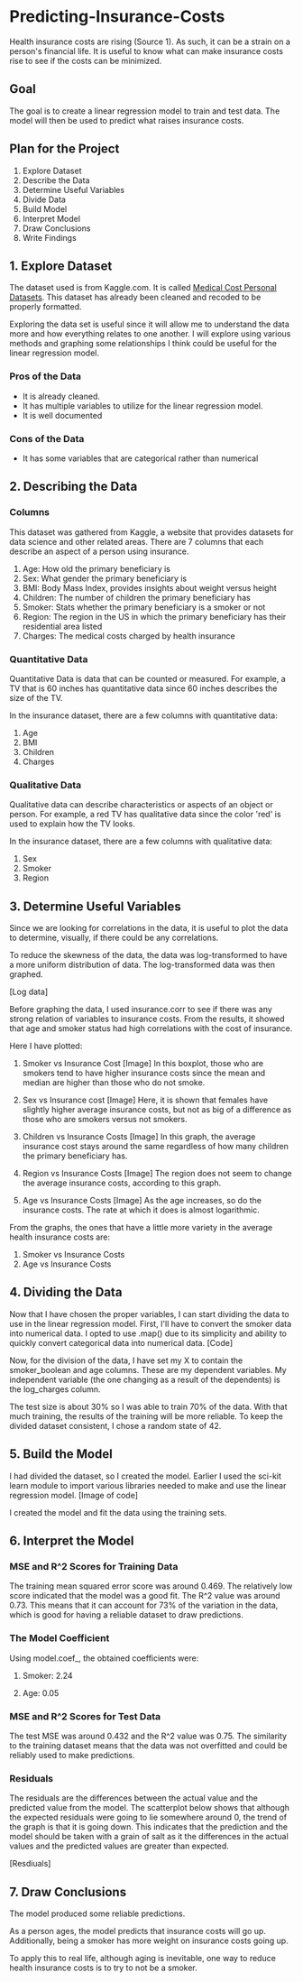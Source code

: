 # Predicting-Insurance-Costs
Health insurance costs are rising (Source 1). As such, it can be a strain on a person's financial life. It is useful to know what can make insurance costs rise to see if the costs can be minimized. 
## Goal 
The goal is to create a linear regression model to train and test data. The model will then be used to 
predict what raises insurance costs. 

## Plan for the Project
1. Explore Dataset
2. Describe the Data 
3. Determine Useful Variables
4. Divide Data
5. Build Model
6. Interpret Model
7. Draw Conclusions
8. Write Findings

## 1. Explore Dataset 
The dataset used is from Kaggle.com. It is called [Medical Cost Personal Datasets](https://www.kaggle.com/datasets/mirichoi0218/insurance?resource=download). This dataset has already been cleaned and recoded to be properly formatted. 

Exploring the data set is useful since it will allow me to understand the data more and how everything relates to one another. I will explore using various methods and graphing some relationships I think could be useful for the linear regression model.

### Pros of the Data
* It is already cleaned.
* It has multiple variables to utilize for the linear regression model.
* It is well documented

 ### Cons of the Data
 * It has some variables that are categorical rather than numerical

## 2. Describing the Data

### Columns 
This dataset was gathered from Kaggle, a website that provides datasets for data science and other related areas. 
There are 7 columns that each describe an aspect of a person using insurance. 

1. Age: How old the primary beneficiary is 
2. Sex: What gender the primary beneficiary is
3. BMI: Body Mass Index, provides insights about weight versus height 
4. Children: The number of children the primary beneficiary has 
5. Smoker: Stats whether the primary beneficiary is a smoker or not 
6. Region: The region in the US in which the primary beneficiary has their residential area listed 
7. Charges: The medical costs charged by health insurance 

### Quantitative Data
Quantitative Data is data that can be counted or measured. For example, a TV that is 60 inches has quantitative data since 60 inches describes the size of the TV. 

In the insurance dataset, there are a few columns with quantitative data: 
1. Age
2. BMI
3. Children
4. Charges

### Qualitative Data
Qualitative data can describe characteristics or aspects of an object or person. For example, a red TV has qualitative data since the color 'red' is used to explain how the TV looks. 

In the insurance dataset, there are a few columns with qualitative data: 
1. Sex 
2. Smoker
3. Region

## 3. Determine Useful Variables 
Since we are looking for correlations in the data, it is useful to plot the data to determine, visually, if there could be any correlations. 

To reduce the skewness of the data, the data was log-transformed to have a more uniform distribution of data. The log-transformed data was then graphed. 

[Log data]

Before graphing the data, I used insurance.corr to see if there was any strong relation of variables to insurance costs. From the results, it showed that age and smoker status had high correlations with the cost of insurance.

Here I have plotted: 
1. Smoker vs Insurance Cost
[Image]
In this boxplot, those who are smokers tend to have higher insurance costs since the mean and median are higher than those who do not smoke. 

2. Sex vs Insurance cost
   [Image]
Here, it is shown that females have slightly higher average insurance costs, but not as big of a difference as those who are smokers versus not smokers.


3. Children vs Insurance Costs
[Image]
In this graph, the average insurance cost stays around the same regardless of how many children the primary beneficiary has.

5. Region vs Insurance Costs
[Image]
The region does not seem to change the average insurance costs, according to this graph.

6. Age vs Insurance Costs
[Image]
As the age increases, so do the insurance costs. The rate at which it does is almost logarithmic.

From the graphs, the ones that have a little more variety in the average health insurance costs are: 
1. Smoker vs Insurance Costs
2. Age vs Insurance Costs

## 4. Dividing the Data 
Now that I have chosen the proper variables, I can start dividing the data to use in the linear regression model. 
First, I'll have to convert the smoker data into numerical data. I opted to use .map() due to its simplicity and ability to quickly convert categorical data into numerical data. 
[Code] 

Now, for the division of the data, I have set my X to contain the smoker_boolean and age columns. These are my dependent variables. My independent variable (the one changing as a result of the dependents) is the log_charges column. 

The test size is about 30% so I was able to train 70% of the data. With that much training, the results of the training will be more reliable. To keep the divided dataset consistent, I chose a random state of 42. 

## 5. Build the Model 
I had divided the dataset, so I created the model. Earlier I used the sci-kit learn module to import various libraries needed to make and use the linear regression model. 
[Image of code]

I created the model and fit the data using the training sets. 

## 6. Interpret the Model 

### MSE and R^2 Scores for Training Data
The training mean squared error score was around 0.469. The relatively low score indicated that the model was a good fit. The R^2 value was around 0.73. This means that it can account for 73% of the variation in the data, which is good for having a reliable dataset to draw predictions. 

### The Model Coefficient 
Using model.coef_, the obtained coefficients were: 
1. Smoker: 2.24
  
3. Age: 0.05

### MSE and R^2 Scores for Test Data 
The test MSE was around 0.432 and the R^2 value was 0.75. The similarity to the training dataset means that the data was not overfitted and could be reliably used to make predictions. 

### Residuals
The residuals are the differences between the actual value and the predicted value from the model. The scatterplot below shows that although the expected residuals were going to lie somewhere around 0, the trend of the graph is that it is going down. This indicates that the prediction and the model should be taken with a grain of salt as it the differences in the actual values and the predicted values are greater than expected. 

[Resdiuals] 

## 7. Draw Conclusions 
The model produced some reliable predictions. 

As a person ages, the model predicts that insurance costs will go up. Additionally, being a smoker has more weight on insurance costs going up. 

To apply this to real life, although aging is inevitable, one way to reduce health insurance costs is to try to not be a smoker. 




